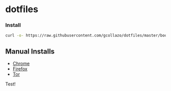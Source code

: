 # dotfiles

### Install
```bash
curl -o- https://raw.githubusercontent.com/gcollazo/dotfiles/master/bootstrap.sh | bash
```

## Manual Installs
- [Chrome](https://dl.google.com/chrome/mac/stable/GGRO/googlechrome.dmg)
- [Firefox](https://www.mozilla.org/en-US/firefox/new/)
- [Tor](https://www.torproject.org/download/download-easy.html.en)

Test!
